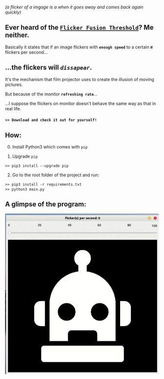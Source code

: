 *(a flicker of a imgage is a when it goes away and comes back again quickly)*

## Ever heard of the [``Flicker Fusion Threshold``][wiki]? Me neither.

 Basically it states that if an image flickers with **``enough speed``** to a certain ***``N``*** flickers per second...
 
## ...the flickers will *``dissapear``*.

It's the mechanism that film projector uses to create the illusion of moving pictures.

But because of the monitor **``refreshing rate``**... 

...I suppose the flickers on monitor doesn't behave the same way as that in real life. 

#### ``>> Download and check it out for yourself!`` 

## How:

0. Install Python3 which comes with ``pip``

1. Upgrade ``pip``

```
>> pip3 install --upgrade pip
```
2. Go to the root folder of the project and run:

```
>> pip3 install -r requirements.txt
>> python3 main.py
```

[wiki]: https://en.wikipedia.org/wiki/Flicker_fusion_threshold

##  A glimpse of the program:

![gif](imgs/review.gif)
